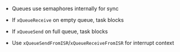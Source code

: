 
- Queues use semaphores internally for sync
    
- If `xQueueReceive` on empty queue, task blocks
    
- If `xQueueSend` on full queue, task blocks
    
- Use `xQueueSendFromISR`/`xQueueReceiveFromISR` for interrupt context
